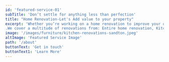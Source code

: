 ```yaml
---
id: 'featured-service-01'
subTitle: 'Don’t settle for anything less than perfection'
title: "Home Renovation-Let's Add value to your property"
excerpt: 'Whether you’re working on a home renovation to improve your quality of life or to add value to a property, we know how important it is to shape your home into something beautiful. Elengency Interiors works with a wide network of some of the best professionals in the country – from architects and structuralists, to interior designers and decorators.
.We cover a multitude of renovations from: Entire home renovation, Kitchen renovation, Bathroom renovation, Basement renovation, Sympathetic renovation. Your environment is an expression of you, your brand, and your purpose.We don’t do trends. Your space is our new black. So, bring us your ambitions, goals, bits of paper, and blue-sky first thoughts. We’ll plan, design, build, and manage.Book a consultation and start your next project with Us. We Listen to Your Needs and Work Hard to Achieve Your full house renovations goals.'
image: '/images/furniture/kitchen-renovations-sandton.jpeg'
altImage: 'Featured Service Image'
path: '/about'
buttonText: 'Get in touch'
buttonText1: 'Learn More'
---
```

